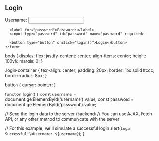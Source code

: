 <!DOCTYPE html>
<html lang="en">
<head>
  <meta charset="UTF-8">
  <meta name="viewport" content="width=device-width, initial-scale=1.0">
  <title>Login Page</title>
  <link rel="stylesheet" href="styles.css">
</head>
<body>
  <div class="login-container">
    <h2>Login</h2>
    <form id="loginForm">
      <label for="username">Username:</label>
      <input type="text" id="username" name="username" required>

      <label for="password">Password:</label>
      <input type="password" id="password" name="password" required>

      <button type="button" onclick="login()">Login</button>
    </form>
  </div>

  <script src="script.js"></script>
</body>
</html>

body {
  display: flex;
  justify-content: center;
  align-items: center;
  height: 100vh;
  margin: 0;
}

.login-container {
  text-align: center;
  padding: 20px;
  border: 1px solid #ccc;
  border-radius: 8px;
}

button {
  cursor: pointer;
}

function login() {
  const username = document.getElementById('username').value;
  const password = document.getElementById('password').value;

  // Send the login data to the server (backend)
  // You can use AJAX, Fetch API, or any other method to communicate with the server

  // For this example, we'll simulate a successful login
  alert(`Login Successful!\nUsername: ${username}`);
}
